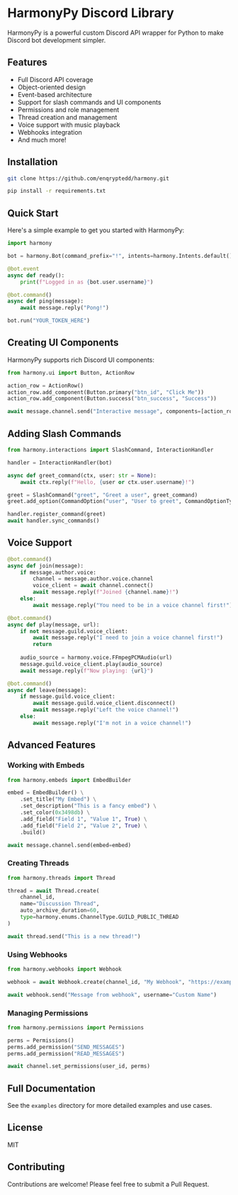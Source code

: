 
# HarmonyPy Discord Library

HarmonyPy is a powerful custom Discord API wrapper for Python to make Discord bot development simpler.

## Features

- Full Discord API coverage
- Object-oriented design
- Event-based architecture
- Support for slash commands and UI components
- Permissions and role management
- Thread creation and management
- Voice support with music playback
- Webhooks integration
- And much more!

## Installation

```bash
git clone https://github.com/enqryptedd/harmony.git

pip install -r requirements.txt
```

## Quick Start

Here's a simple example to get you started with HarmonyPy:

```python
import harmony

bot = harmony.Bot(command_prefix="!", intents=harmony.Intents.default())

@bot.event
async def ready():
    print(f"Logged in as {bot.user.username}")

@bot.command()
async def ping(message):
    await message.reply("Pong!")

bot.run("YOUR_TOKEN_HERE")
```

## Creating UI Components

HarmonyPy supports rich Discord UI components:

```python
from harmony.ui import Button, ActionRow

action_row = ActionRow()
action_row.add_component(Button.primary("btn_id", "Click Me"))
action_row.add_component(Button.success("btn_success", "Success"))

await message.channel.send("Interactive message", components=[action_row])
```

## Adding Slash Commands

```python
from harmony.interactions import SlashCommand, InteractionHandler

handler = InteractionHandler(bot)

async def greet_command(ctx, user: str = None):
    await ctx.reply(f"Hello, {user or ctx.user.username}!")

greet = SlashCommand("greet", "Greet a user", greet_command)
greet.add_option(CommandOption("user", "User to greet", CommandOptionType.STRING))

handler.register_command(greet)
await handler.sync_commands()
```

## Voice Support

```python
@bot.command()
async def join(message):
    if message.author.voice:
        channel = message.author.voice.channel
        voice_client = await channel.connect()
        await message.reply(f"Joined {channel.name}!")
    else:
        await message.reply("You need to be in a voice channel first!")

@bot.command()
async def play(message, url):
    if not message.guild.voice_client:
        await message.reply("I need to join a voice channel first!")
        return
    
    audio_source = harmony.voice.FFmpegPCMAudio(url)
    message.guild.voice_client.play(audio_source)
    await message.reply(f"Now playing: {url}")

@bot.command()
async def leave(message):
    if message.guild.voice_client:
        await message.guild.voice_client.disconnect()
        await message.reply("Left the voice channel!")
    else:
        await message.reply("I'm not in a voice channel!")
```

## Advanced Features

### Working with Embeds

```python
from harmony.embeds import EmbedBuilder

embed = EmbedBuilder() \
    .set_title("My Embed") \
    .set_description("This is a fancy embed") \
    .set_color(0x3498db) \
    .add_field("Field 1", "Value 1", True) \
    .add_field("Field 2", "Value 2", True) \
    .build()

await message.channel.send(embed=embed)
```

### Creating Threads

```python
from harmony.threads import Thread

thread = await Thread.create(
    channel_id,
    name="Discussion Thread",
    auto_archive_duration=60,
    type=harmony.enums.ChannelType.GUILD_PUBLIC_THREAD
)

await thread.send("This is a new thread!")
```

### Using Webhooks

```python
from harmony.webhooks import Webhook

webhook = await Webhook.create(channel_id, "My Webhook", "https://example.com/avatar.png")

await webhook.send("Message from webhook", username="Custom Name")
```

### Managing Permissions

```python
from harmony.permissions import Permissions

perms = Permissions()
perms.add_permission("SEND_MESSAGES")
perms.add_permission("READ_MESSAGES")

await channel.set_permissions(user_id, perms)
```

## Full Documentation

See the `examples` directory for more detailed examples and use cases.

## License

MIT

## Contributing

Contributions are welcome! Please feel free to submit a Pull Request.
